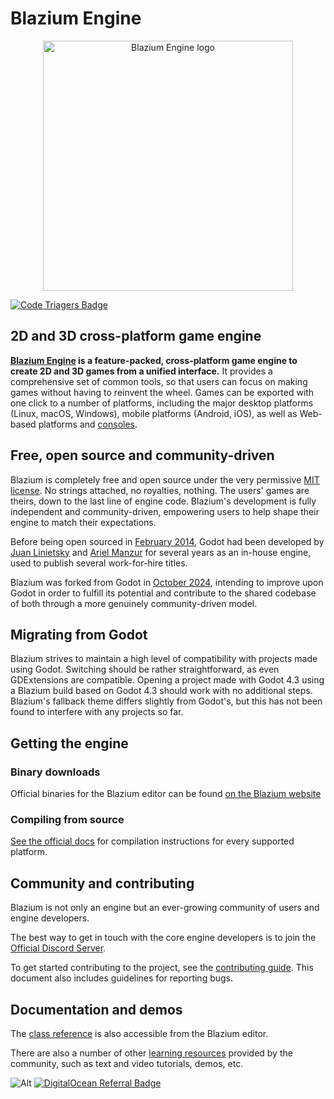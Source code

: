 # Blazium Engine

<p align="center">
  <a href="https://blazium.app">
    <img src="logo_outlined.svg" width="400" alt="Blazium Engine logo">
  </a>
</p>

[![Code Triagers Badge](https://www.codetriage.com/blazium-engine/blazium/badges/users.svg)](https://www.codetriage.com/blazium-engine/blazium)

## 2D and 3D cross-platform game engine

**[Blazium Engine](https://blazium.app) is a feature-packed, cross-platform
game engine to create 2D and 3D games from a unified interface.** It provides a
comprehensive set of common tools, so that
users can focus on making games without having to reinvent the wheel. Games can
be exported with one click to a number of platforms, including the major desktop
platforms (Linux, macOS, Windows), mobile platforms (Android, iOS), as well as
Web-based platforms and [consoles](docs.godotengine.org/en/stable/tutorials/platform/consoles.html).

## Free, open source and community-driven

Blazium is completely free and open source under the very permissive [MIT license](https://mit-license.org).
No strings attached, no royalties, nothing. The users' games are theirs, down
to the last line of engine code. Blazium's development is fully independent and
community-driven, empowering users to help shape their engine to match their
expectations.

Before being open sourced in [February 2014](https://github.com/godotengine/godot/commit/0b806ee0fc9097fa7bda7ac0109191c9c5e0a1ac),
Godot had been developed by [Juan Linietsky](https://github.com/reduz) and
[Ariel Manzur](https://github.com/punto-) for several years as an in-house engine, used to publish several work-for-hire
titles.

Blazium was forked from Godot in [October 2024](https://github.com/blazium-engine/blazium/commit/e86a91030a60be7d37e99c7a6069d75181d5138c),
intending to improve upon Godot in order to fulfill its potential and contribute to the shared
codebase of both through a more genuinely community-driven model.

## Migrating from Godot

Blazium strives to maintain a high level of compatibility with projects made using Godot.
Switching should be rather straightforward, as even GDExtensions are compatible.
Opening a project made with Godot 4.3 using a Blazium build based on Godot 4.3 should work with no additional steps.
Blazium's fallback theme differs slightly from Godot's, but this has not been found to interfere with any projects so far.

## Getting the engine

### Binary downloads

Official binaries for the Blazium editor can be found [on the Blazium website](https://blazium.app/download/prebuilt-binaries)

### Compiling from source

[See the official docs](docs.godotengine.org/en/stable/contributing/development/compiling/)
for compilation instructions for every supported platform.

## Community and contributing

Blazium is not only an engine but an ever-growing community of users and engine developers.

The best way to get in touch with the core engine developers is to join the
[Official Discord Server](https://chat.blazium.app).

To get started contributing to the project, see the [contributing guide](CONTRIBUTING.md).
This document also includes guidelines for reporting bugs.

## Documentation and demos
<!--
The official documentation is hosted on [DigitalOcean](https://docs.blazium.app).
It is maintained by the Blazium community in its own [GitHub repository](https://github.com/blazium-engine/blazium-docs).
-->

The [class reference](docs.godotengine.org/en/stable/classes/index.html)
is also accessible from the Blazium editor.

There are also a number of other
[learning resources](docs.godotengine.org/en/stable/community/tutorials.html)
provided by the community, such as text and video tutorials, demos, etc.


![Alt](https://repobeats.axiom.co/api/embed/fd66cb7230a67870b789048b7543660798fb8126.svg "Repobeats analytics image")
[![DigitalOcean Referral Badge](https://web-platforms.sfo2.cdn.digitaloceanspaces.com/WWW/Badge%201.svg)](https://www.digitalocean.com/?refcode=c9796b8f52e2&utm_campaign=Referral_Invite&utm_medium=Referral_Program&utm_source=badge)
